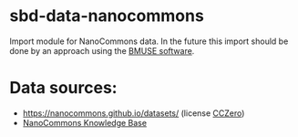 # sbd-data-nanocommons
Import module for NanoCommons data. In the future this import should be done by an approach using the
[BMUSE software](https://github.com/HW-SWeL/BMUSE).

# Data sources:

* https://nanocommons.github.io/datasets/ (license [CCZero](https://github.com/NanoCommons/datasets/blob/main/LICENSE.md))
* [NanoCommons Knowledge Base](https://ssl.biomax.de/nanocommons/cgi/login_bioxm_portal.cgi)
